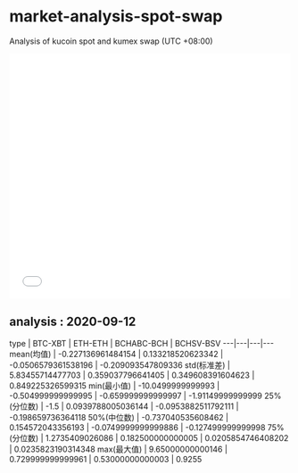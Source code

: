 # market-analysis-spot-swap
Analysis of kucoin spot and kumex swap (UTC +08:00)

<iframe width="100%" height="440" src="./data.html" frameborder="no" border="0" scrolling="no"></iframe>

## analysis : 2020-09-12

type | BTC-XBT | ETH-ETH | BCHABC-BCH | BCHSV-BSV 
---|---|---|---
mean(均值) | -0.227136961484154 | 0.133218520623342 | -0.0506579361538196 | -0.209093547809336
std(标准差) | 5.83455714477703 | 0.359037796641405 | 0.349608391604623 | 0.849225326599315
min(最小值) | -10.0499999999993 | -0.504999999999995 | -0.659999999999997 | -1.91149999999999
25%(分位数) | -1.5 | 0.0939788005036144 | -0.0953882511792111 | -0.198659736364118
50%(中位数) | -0.737040535608462 | 0.154572043356193 | -0.0749999999999886 | -0.127499999999998
75%(分位数) | 1.2735409026086 | 0.182500000000005 | 0.0205854746408202 | 0.0235823190314348
max(最大值) | 9.65000000000146 | 0.729999999999961 | 0.53000000000003 | 0.9255
